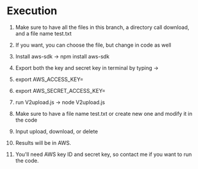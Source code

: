 # Execution

1. Make sure to have all the files in this branch, a directory call download, and a file name test.txt
  1. If you want, you can choose the file, but change in code as well
  
2. Install aws-sdk -> npm install aws-sdk
3. Export both the key and secret key in terminal by typing -> 
  1. export AWS_ACCESS_KEY=<KEYID>
  2. export AWS_SECRET_ACCESS_KEY=<SECRETKEY>
4. run V2upload.js -> node V2upload.js
5. Make sure to have a file name test.txt or create new one and modify it in the code
6. Input upload, download, or delete
7. Results will be in AWS. 
8. You'll need AWS key ID and secret key, so contact me if you want to run the code.
